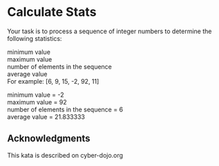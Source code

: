 # Calculate Stats
Your task is to process a sequence of integer numbers to determine the following statistics:

minimum value  
maximum value  
number of elements in the sequence  
average value  
For example: [6, 9, 15, -2, 92, 11]

minimum value = -2  
maximum value = 92  
number of elements in the sequence = 6  
average value = 21.833333

## Acknowledgments
This kata is described on cyber-dojo.org